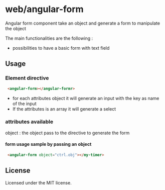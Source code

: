 # web/angular-form
Angular form component take an object and generate a form to manipulate the object

The main functionalities are the following :
 * possibilities to have a basic form with text field

## Usage

### Element directive

```html
 <angular-form></angular-formr>
```
 * for each attributes object it will generate an input with the key as name of the input
 * If the attributes is an array it will generate a select

### attributes available

object : the object pass to the directive to generate the form

#### form usage sample by passing an object

```html
 <angular-form object="ctrl.obj"></my-timer>
```

## License
Licensed under the MIT license.
